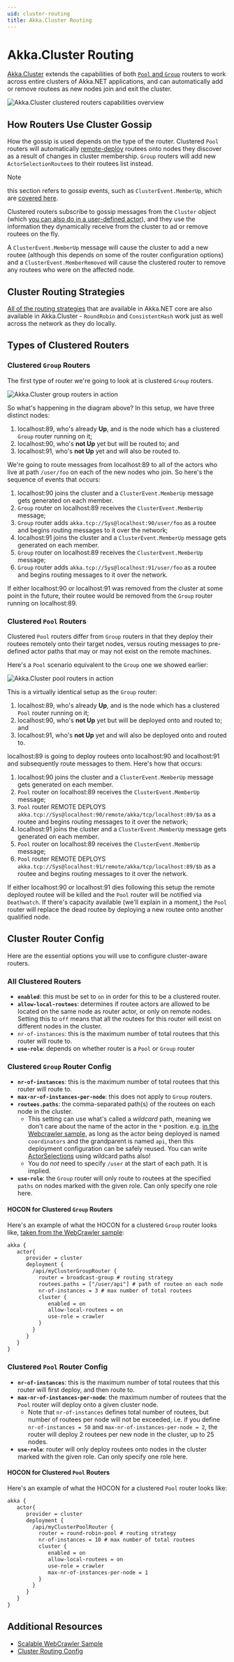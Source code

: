 ```yaml
---
uid: cluster-routing
title: Akka.Cluster Routing
---
```

# Akka.Cluster Routing

[Akka.Cluster](xref:cluster-overview) extends the capabilities of both [`Pool` and `Group`](xref:routers#pools-vs-groups) routers to work across entire clusters of Akka.NET applications, and can automatically add or remove routees as new nodes join and exit the cluster.

![Akka.Cluster clustered routers capabilities overview](/images/cluster-routers.png)

## How Routers Use Cluster Gossip

How the gossip is used depends on the type of the router. Clustered `Pool` routers will automatically [remote-deploy](xref:remote-deployment) routees onto nodes they discover as a result of changes in cluster membership. `Group` routers will add new `ActorSelectionRoutee`s to their routees list instead.

> [!NOTE]
> this section refers to gossip events, such as `ClusterEvent.MemberUp`, which are [covered here](xref:cluster-extension#cluster-gossip-event-types).

Clustered routers subscribe to gossip messages from the `Cluster` object (which [you can also do in a user-defined actor](xref:cluster-extension#subscribing-and-unsubscribing-from-cluster-gossip)), and they use the information they dynamically receive from the cluster to ad or remove routees on the fly.

A `ClusterEvent.MemberUp` message will cause the cluster to add a new routee (although this depends on some of the router configuration options) and a `ClusterEvent.MemberRemoved` will cause the clustered router to remove any routees who were on the affected node.

## Cluster Routing Strategies

[All of the routing strategies](xref:routers#routing-strategies) that are available in Akka.NET core are also available in Akka.Cluster - `RoundRobin` and `ConsistentHash` work just as well across the network as they do locally.

## Types of Clustered Routers

### Clustered `Group` Routers

The first type of router we're going to look at is clustered `Group` routers.

![Akka.Cluster group routers in action](/images/akka-cluster-routers.png)

So what's happening in the diagram above? In this setup, we have three distinct nodes:

1. localhost:89, who's already **Up**, and is the node which has a clustered `Group` router running on it;
2. localhost:90, who's **not Up** yet but will be routed to; and
3. localhost:91, who's **not Up** yet and will also be routed to.

We're going to route messages from localhost:89 to all of the actors who live at path `/user/foo` on each of the new nodes who join. So here's the sequence of events that occurs:

1. localhost:90 joins the cluster and a `ClusterEvent.MemberUp` message gets generated on each member.
2. `Group` router on localhost:89 receives the `ClusterEvent.MemberUp` message;
3. `Group` router adds `akka.tcp://Sys@localhost:90/user/foo` as a routee and begins routing messages to it over the network;
4. localhost:91 joins the cluster and a `ClusterEvent.MemberUp` message gets generated on each member.
5. `Group` router on localhost:89 receives the `ClusterEvent.MemberUp` message;
6. `Group` router adds `akka.tcp://Sys@localhost:91/user/foo` as a routee and begins routing messages to it over the network.

If either localhost:90 or localhost:91 was removed from the cluster at some point in the future, their routee would be removed from the `Group` router running on localhost:89.

### Clustered `Pool` Routers

Clustered `Pool` routers differ from `Group` routers in that they deploy their routees remotely onto their target nodes, versus routing messages to pre-defined actor paths that may or may not exist on the remote machines.

Here's a `Pool` scenario equivalent to the `Group` one we showed earlier:

![Akka.Cluster pool routers in action](/images/akka-cluster-pool-routers.png)

This is a virtually identical setup as the `Group` router:

1. localhost:89, who's already **Up**, and is the node which has a clustered `Pool` router running on it;
2. localhost:90, who's **not Up** yet but will be deployed onto and routed to; and
3. localhost:91, who's **not Up** yet and will also be deployed onto and routed to.

localhost:89 is going to deploy routees onto localhost:90 and localhost:91 and subsequently route messages to them. Here's how that occurs:

1. localhost:90 joins the cluster and a `ClusterEvent.MemberUp` message gets generated on each member.
2. `Pool` router on localhost:89 receives the `ClusterEvent.MemberUp` message;
3. `Pool` router REMOTE DEPLOYS `akka.tcp://Sys@localhost:90/remote/akka/tcp/localhost:89/$a` as a routee and begins routing messages to it over the network;
4. localhost:91 joins the cluster and a `ClusterEvent.MemberUp` message gets generated on each member.
5. `Pool` router on localhost:89 receives the `ClusterEvent.MemberUp` message;
6. `Pool` router REMOTE DEPLOYS `akka.tcp://Sys@localhost:91/remote/akka/tcp/localhost:89/$b` as a routee and begins routing messages to it over the network.

If either localhost:90 or localhost:91 dies following this setup the remote deployed routee will be killed and the `Pool` router will be notified via `Deathwatch`. If there's capacity available (we'll explain in a moment,) the `Pool` router will replace the dead routee by deploying a new routee onto another qualified node.

## Cluster Router Config

Here are the essential options you will use to configure cluster-aware routers.

### All Clustered Routers

* **`enabled`**: this must be set to `on` in order for this to be a clustered router.
* **`allow-local-routees`**: determines if routee actors are allowed to be located on the same node as router actor, or only on remote nodes. Setting this to `off` means that all the routees for this router will exist on different nodes in the cluster.
* `nr-of-instances`: this is the maximum number of total routees that this router will route to.
* **`use-role`**: depends on whether router is a `Pool` or `Group` router

### Clustered `Group` Router Config

* **`nr-of-instances`**: this is the maximum number of total routees that this router will route to.
* **`max-nr-of-instances-per-node`**: this does not apply to `Group` routers.
* **`routees.paths`**: the comma-separated path(s) of the routees on each node in the cluster.
  * This setting can use what's called a *wildcard* path, meaning we don't care about the name of the actor in the `*` position. e.g. [in the Webcrawler sample,](https://github.com/petabridge/akkadotnet-code-samples/blob/master/Cluster.WebCrawler/src/WebCrawler.Service/App.config#L38) as long as the actor being deployed is named `coordinators` and the grandparent is named `api`, then this deployment configuration can be safely reused. You can write [ActorSelections](xref:addressing#summary-actorof-vs-actorselection) using wildcard paths also!
  * You do *not* need to specify `/user` at the start of each path. It is implied.
* **`use-role`**: the `Group` router will only route to routees at the specified `paths` on nodes marked with the given role. Can only specify one role here.

#### HOCON for Clustered `Group` Routers

Here's an example of what the HOCON for a clustered `Group` router looks like, [taken from the WebCrawler sample](https://github.com/petabridge/akkadotnet-code-samples/tree/master/Cluster.WebCrawler):

```xml
akka {
   actor{
      provider = cluster
      deployment {
        /api/myClusterGroupRouter {
          router = broadcast-group # routing strategy
          routees.paths = ["/user/api"] # path of routee on each node
          nr-of-instances = 3 # max number of total routees
          cluster {
             enabled = on
             allow-local-routees = on
             use-role = crawler
          }
        }
      }
   }
}
```

### Clustered `Pool` Router Config

* **`nr-of-instances`**: this is the maximum number of total routees that this router will first deploy, and then route to.
* **`max-nr-of-instances-per-node`**: the maximum number of routees that the `Pool` router will deploy onto a given cluster node.
  * Note that `nr-of-instances` defines total number of routees, but number of routees per node will not be exceeded, i.e. if you define `nr-of-instances = 50` and `max-nr-of-instances-per-node = 2`, the router will deploy 2 routees per new node in the cluster, up to 25 nodes.
* **`use-role`**: router will only deploy routees onto nodes in the cluster marked with the given role. Can only specify one role here.

#### HOCON for Clustered `Pool` Routers

Here's an example of what the HOCON for a clustered `Pool` router looks like:

```xml
akka {
   actor{
      provider = cluster
      deployment {
        /api/myClusterPoolRouter {
          router = round-robin-pool # routing strategy
          nr-of-instances = 10 # max number of total routees
          cluster {
             enabled = on
             allow-local-routees = on
             use-role = crawler
             max-nr-of-instances-per-node = 1
          }
        }
      }
   }
}
```

## Additional Resources

* [Scalable WebCrawler Sample](https://github.com/petabridge/akkadotnet-code-samples/tree/master/Cluster.WebCrawler)
* [Cluster Routing Config](https://github.com/akkadotnet/akka.net/blob/dev/src/core/Akka.Cluster/Routing/ClusterRoutingConfig.cs)
